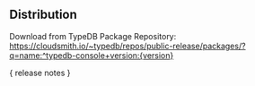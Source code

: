 ## Distribution

Download from TypeDB Package Repository: https://cloudsmith.io/~typedb/repos/public-release/packages/?q=name:^typedb-console+version:{version}

{ release notes }
